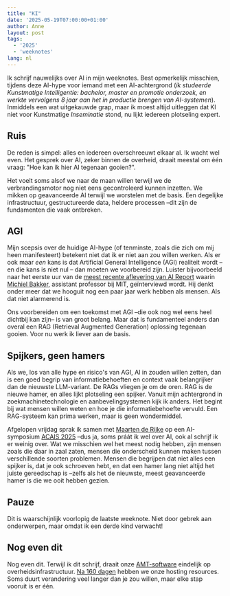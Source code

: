 ```yaml
---
title: "KI"
date: '2025-05-19T07:00:00+01:00'
author: Anne
layout: post
tags:
  - '2025'
  - 'weeknotes'
lang: nl
---
```


Ik schrijf nauwelijks over AI in mijn weeknotes. Best opmerkelijk misschien, tijdens deze AI-hype voor iemand met een
AI-achtergrond (_ik studeerde Kunstmatige Intelligentie: bachelor, master en promotie onderzoek, en werkte vervolgens 8
jaar aan het in productie brengen van AI-systemen_). Inmiddels een wat uitgekauwde grap, maar ik moest altijd uitleggen
dat KI niet voor Kunstmatige _Inseminatie_ stond, nu lijkt iedereen plotseling expert.

## Ruis

De reden is simpel: alles en iedereen overschreeuwt elkaar al. Ik wacht wel even. Het gesprek over AI, zeker binnen de
overheid, draait meestal om één vraag: "Hoe kan ik hier AI tegenaan gooien?".

Het voelt soms alsof we naar de maan willen terwijl we de verbrandingsmotor nog niet eens gecontroleerd kunnen inzetten.
We mikken op geavanceerde AI terwijl we worstelen met de basis. Een degelijke infrastructuur, gestructureerde data,
heldere processen –dit zijn de fundamenten die vaak ontbreken.

## AGI

Mijn scepsis over de huidige AI-hype (of tenminste, zoals die zich om mij heen manifesteert) betekent niet dat ik er
niet aan zou willen werken. Als er ook maar _een_ kans is dat Artificial General Intelligence (AGI) realiteit wordt – en
die kans is niet nul – dan moeten we voorbereid zijn. Luister bijvoorbeeld naar het eerste uur van
de [meest recente aflevering van AI Report](https://www.aireport.email/p/de-toekomst-van-onderwijs-als-ai)
waarin [Michiel Bakker](https://miba.dev/), assistant professor bij MIT, geïnterviewd wordt. Hij denkt onder meer dat we hooguit nog
een paar jaar werk hebben als mensen. Als dat niet alarmerend is.

Ons voorbereiden om een toekomst met AGI –die ook nog wel eens heel dichtbij kan zijn– is van groot belang. Maar dat is
fundamenteel anders dan overal een RAG (Retrieval Augmented Generation) oplossing tegenaan gooien. Voor nu werk ik
liever aan de basis.

## Spijkers, geen hamers

Als we, los van alle hype en risico's van AGI, AI in zouden willen zetten, dan is een goed begrip van
informatiebehoeften en context vaak belangrijker dan de nieuwste LLM-variant. De RAGs vliegen je om de oren. RAG is de
nieuwe hamer, en alles lijkt plotseling een spijker. Vanuit mijn achtergrond in zoekmachinetechnologie en
aanbevelingsystemen kijk ik anders. Het begint bij wat mensen willen weten en hoe je die informatiebehoefte vervuld. Een
RAG-systeem kan prima werken, maar is geen wondermiddel.

Afgelopen vrijdag sprak ik samen met [Maarten de Rijke](https://staff.fnwi.uva.nl/m.derijke/) op een
AI-symposium [ACAIS 2025](https://acais.svcognac.nl/pages/years/2025/) –dus ja, soms práát ik wel over AI, ook al
schrijf ik er weinig over. Wat we misschien wel het meest nodig hebben, zijn mensen zoals die daar in zaal zaten, mensen
die onderscheid kunnen maken tussen verschillende soorten problemen. Mensen die begrijpen dat niet alles een spijker is,
dat je ook schroeven hebt, en dat een hamer lang niet altijd het juiste gereedschap is –zelfs als het de nieuwste, meest
geavanceerde hamer is die we ooit hebben gezien.

## Pauze

Dit is waarschijnlijk voorlopig de laatste weeknote. Niet door gebrek aan onderwerpen, maar omdat ik een derde kind
verwacht!

## Nog even dit

Nog even dit. Terwijl ik dit schrijf, draait onze [AMT-software](https://github.com/MinBZK/amt) eindelijk op
overheidsinfrastructuur.
[Na 160 dagen](/2025/03/07/hosting-in-slow-motion.html) hebben we onze hosting resources. Soms duurt verandering veel
langer dan je zou willen, maar elke stap vooruit is er één.
